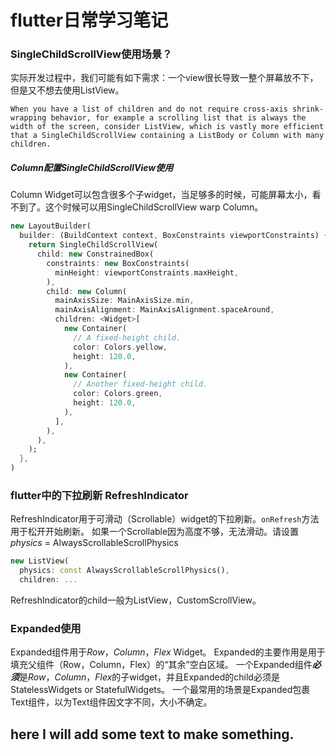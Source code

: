 # flutter日常学习笔记


### SingleChildScrollView使用场景？
实际开发过程中，我们可能有如下需求：一个view很长导致一整个屏幕放不下，但是又不想去使用ListView。

`When you have a list of children and do not require cross-axis shrink-wrapping behavior, for example a scrolling list that is always the width of the screen, consider ListView, which is vastly more efficient that a SingleChildScrollView containing a ListBody or Column with many children.`

##### Column配置SingleChildScrollView使用
Column Widget可以包含很多个子widget，当足够多的时候，可能屏幕太小，看不到了。这个时候可以用SingleChildScrollView warp Column。

```dart
new LayoutBuilder(
  builder: (BuildContext context, BoxConstraints viewportConstraints) {
    return SingleChildScrollView(
      child: new ConstrainedBox(
        constraints: new BoxConstraints(
          minHeight: viewportConstraints.maxHeight,
        ),
        child: new Column(
          mainAxisSize: MainAxisSize.min,
          mainAxisAlignment: MainAxisAlignment.spaceAround,
          children: <Widget>[
            new Container(
              // A fixed-height child.
              color: Colors.yellow,
              height: 120.0,
            ),
            new Container(
              // Another fixed-height child.
              color: Colors.green,
              height: 120.0,
            ),
          ],
        ),
      ),
    );
  },
)
```

### flutter中的下拉刷新 RefreshIndicator
RefreshIndicator用于可滑动（Scrollable）widget的下拉刷新。`onRefresh`方法用于松开开始刷新。
如果一个Scrollable因为高度不够，无法滑动。请设置 *physics* = AlwaysScrollableScrollPhysics

```dart
new ListView(
  physics: const AlwaysScrollableScrollPhysics(),
  children: ...
```
RefreshIndicator的child一般为ListView，CustomScrollView。

### Expanded使用
Expanded组件用于*Row*，*Column*，*Flex* Widget。
Expanded的主要作用是用于填充父组件（Row，Column，Flex）的“其余”空白区域。
一个Expanded组件***必须***是*Row*，*Column*，*Flex*的子widget，并且Expanded的child必须是 StatelessWidgets or StatefulWidgets。
一个最常用的场景是Expanded包裹Text组件，以为Text组件因文字不同，大小不确定。

## here I will add some text to make something.


